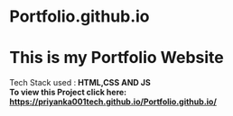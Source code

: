 # Portfolio.github.io
# This is my Portfolio Website 
Tech Stack used :<b> HTML,CSS AND JS </b>
<br/>
<b>To view this Project click here: https://priyanka001tech.github.io/Portfolio.github.io/</b>
